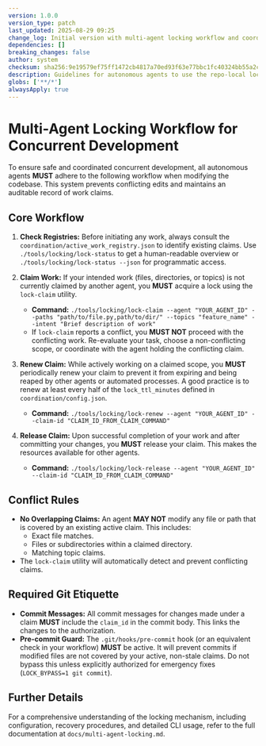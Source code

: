 ```yaml
---
version: 1.0.0
version_type: patch
last_updated: 2025-08-29 09:25
change_log: Initial version with multi-agent locking workflow and coordination guidelines
dependencies: []
breaking_changes: false
author: system
checksum: sha256:9e19579ef75ff1472cb4817a70ed93f63e77bbc1fc40324bb55a2c59716e65a7
description: Guidelines for autonomous agents to use the repo-local locking mechanism for concurrent work.
globs: ['**/*']
alwaysApply: true
---
```


# Multi-Agent Locking Workflow for Concurrent Development

To ensure safe and coordinated concurrent development, all autonomous agents **MUST** adhere to the following workflow when modifying the codebase. This system prevents conflicting edits and maintains an auditable record of work claims.

## Core Workflow

1.  **Check Registries:** Before initiating any work, always consult the `coordination/active_work_registry.json` to identify existing claims. Use `./tools/locking/lock-status` to get a human-readable overview or `./tools/locking/lock-status --json` for programmatic access.

2.  **Claim Work:** If your intended work (files, directories, or topics) is not currently claimed by another agent, you **MUST** acquire a lock using the `lock-claim` utility.
    *   **Command:** `./tools/locking/lock-claim --agent "YOUR_AGENT_ID" --paths "path/to/file.py,path/to/dir/" --topics "feature_name" --intent "Brief description of work"`
    *   If `lock-claim` reports a conflict, you **MUST NOT** proceed with the conflicting work. Re-evaluate your task, choose a non-conflicting scope, or coordinate with the agent holding the conflicting claim.

3.  **Renew Claim:** While actively working on a claimed scope, you **MUST** periodically renew your claim to prevent it from expiring and being reaped by other agents or automated processes. A good practice is to renew at least every half of the `lock_ttl_minutes` defined in `coordination/config.json`.
    *   **Command:** `./tools/locking/lock-renew --agent "YOUR_AGENT_ID" --claim-id "CLAIM_ID_FROM_CLAIM_COMMAND"`

4.  **Release Claim:** Upon successful completion of your work and after committing your changes, you **MUST** release your claim. This makes the resources available for other agents.
    *   **Command:** `./tools/locking/lock-release --agent "YOUR_AGENT_ID" --claim-id "CLAIM_ID_FROM_CLAIM_COMMAND"`

## Conflict Rules

-   **No Overlapping Claims:** An agent **MAY NOT** modify any file or path that is covered by an existing active claim. This includes:
    *   Exact file matches.
    *   Files or subdirectories within a claimed directory.
    *   Matching topic claims.
-   The `lock-claim` utility will automatically detect and prevent conflicting claims.

## Required Git Etiquette

-   **Commit Messages:** All commit messages for changes made under a claim **MUST** include the `claim_id` in the commit body. This links the changes to the authorization.
-   **Pre-commit Guard:** The `.git/hooks/pre-commit` hook (or an equivalent check in your workflow) **MUST** be active. It will prevent commits if modified files are not covered by your active, non-stale claims. Do not bypass this unless explicitly authorized for emergency fixes (`LOCK_BYPASS=1 git commit`).

## Further Details

For a comprehensive understanding of the locking mechanism, including configuration, recovery procedures, and detailed CLI usage, refer to the full documentation at `docs/multi-agent-locking.md`.